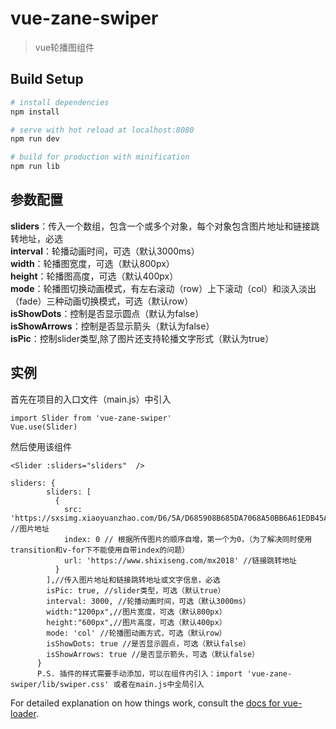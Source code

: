 # vue-zane-swiper

> vue轮播图组件

## Build Setup

``` bash
# install dependencies
npm install

# serve with hot reload at localhost:8080
npm run dev

# build for production with minification
npm run lib
```

## 参数配置
**sliders**：传入一个数组，包含一个或多个对象，每个对象包含图片地址和链接跳转地址，必选<br>
**interval**：轮播动画时间，可选（默认3000ms）<br>
**width**：轮播图宽度，可选（默认800px）<br>
**height**：轮播图高度，可选（默认400px）<br>
**mode**：轮播图切换动画模式，有左右滚动（row）上下滚动（col）和淡入淡出（fade）三种动画切换模式，可选（默认row）<br>
**isShowDots**：控制是否显示圆点（默认为false） <br>
**isShowArrows**：控制是否显示箭头（默认为false） <br>
**isPic**：控制slider类型,除了图片还支持轮播文字形式（默认为true） <br>

## 实例
首先在项目的入口文件（main.js）中引入
``` 
import Slider from 'vue-zane-swiper'
Vue.use(Slider) 
```

然后使用该组件
``` 
<Slider :sliders="sliders"  />
```

``` 
sliders: {
        sliders: [
          {
            src: 'https://sxsimg.xiaoyuanzhao.com/D6/5A/D685908B685DA7068A50BB6A61EDB45A.png', //图片地址
            index: 0 // 根据所传图片的顺序自增，第一个为0，（为了解决同时使用transition和v-for下不能使用自带index的问题）
            url: 'https://www.shixiseng.com/mx2018' //链接跳转地址
          }
        ],//传入图片地址和链接跳转地址或文字信息，必选
        isPic: true, //slider类型，可选（默认true）
        interval: 3000, //轮播动画时间，可选（默认3000ms）
        width:"1200px",//图片宽度，可选（默认800px）
        height:"600px",//图片高度，可选（默认400px）
        mode: 'col' //轮播图动画方式，可选（默认row） 
        isShowDots: true //是否显示圆点，可选（默认false）  
        isShowArrows: true //是否显示箭头，可选（默认false）    
      } 
      P.S. 插件的样式需要手动添加，可以在组件内引入：import 'vue-zane-swiper/lib/swiper.css' 或者在main.js中全局引入
```  



For detailed explanation on how things work, consult the [docs for vue-loader](http://vuejs.github.io/vue-loader).
